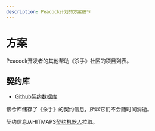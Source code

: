 ```yaml
---
description: Peacock计划的方案细节
---
```


# 方案

Peacock开发者的其他帮助《杀手》社区的项目列表。

## 契约库

-   [Github契约数据库](https://github.com/thepeacockproject/Contracts)

该仓库储存了《杀手》的契约信息，所以它们不会随时间消逝。

契约信息从HITMAPS[契约机器人](https://bot.hitmaps.com/)拉取。
